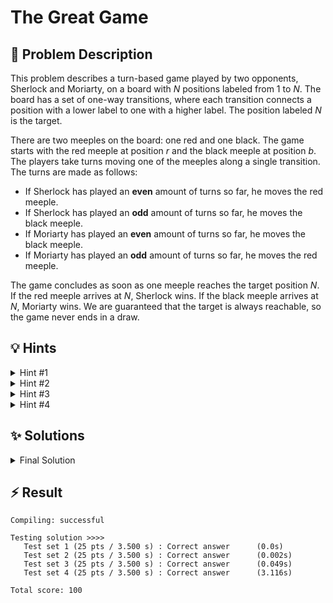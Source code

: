 # The Great Game

## 📝 Problem Description

This problem describes a turn-based game played by two opponents, Sherlock and Moriarty, on a board with $N$ positions labeled from 1 to $N$. The board has a set of one-way transitions, where each transition connects a position with a lower label to one with a higher label. The position labeled $N$ is the target.

There are two meeples on the board: one red and one black. The game starts with the red meeple at position $r$ and the black meeple at position $b$. The players take turns moving one of the meeples along a single transition. The turns are made as follows:

- If Sherlock has played an **even** amount of turns so far, he moves the red meeple.
- If Sherlock has played an **odd** amount of turns so far, he moves the black meeple.
- If Moriarty has played an **even** amount of turns so far, he moves the black meeple.
- If Moriarty has played an **odd** amount of turns so far, he moves the red meeple.

The game concludes as soon as one meeple reaches the target position $N$. If the red meeple arrives at $N$, Sherlock wins. If the black meeple arrives at $N$, Moriarty wins. We are guaranteed that the target is always reachable, so the game never ends in a draw. 

## 💡 Hints

<details>

<summary>Hint #1</summary>

The game ends as soon as a single meeple reaches the target. The position of the red meeple does not restrict the movement of the black meeple, and vice-versa. This suggests that you can analyze the journey of each meeple to the target as a separate, independent subproblem.

</details>

<details>

<summary>Hint #2</summary>

Consider the subproblem for a single meeple, for instance, the red one. Sherlock wants this meeple to reach the target in the fewest possible moves. Moriarty, when it's his turn to move the red meeple, will try to do the opposite: he will choose a move that makes the path to the target as long as possible. Consider this when calculating how long it takes for a meeple to reach the target

</details>

<details>

<summary>Hint #3</summary>

The structure of the board (all transitions go from a lower to a higher position label) means there are no cycles. This structure is ideal for dynamic programming or memoization. You can determine the outcome from any position by working backward from the target position $N$.

Try to define a recursive function, say `get_moves(position, ...)`, that calculates the number of moves to reach the target from any given `position`. 
Note that some more args are necessary to actually calculate this.

</details>

<details>

<summary>Hint #4</summary>

After you calculate the optimal number of moves for the red meeple to win ($R_{\text{moves}}$) and the black meeple to win ($B_{\text{moves}}$), you need to compare them. If $R_{\text{moves}} < B_{\text{moves}}$, Sherlock clearly wins. If $B_{\text{moves}} < R_{\text{moves}}$, Moriarty wins.

What if $R_{\text{moves}} = B_{\text{moves}} = k$? In this case, the winner is determined by who can complete their $k$-move sequence first. Carefully analyze the turn order to see whose meeple is moved on the final game turn deciding who wins.

</details>

## ✨ Solutions

<details>
<summary>Final Solution</summary>

This problem can be modeled as a game on a Directed Acyclic Graph (DAG), where positions are vertices and transitions are edges. For each meeple, we need to find the number of moves it will take to reach the target, assuming both players play optimally.
It is important to realize here that the meeples do not interact with each other directly. This allows us to analyze their paths to the target position $N$ independently, which makes this much more efficient.

### Minimax Approach

Let's focus on one meeple, for example, the red one. Sherlock "owns" this meeple and wants it to reach the target in the minimum number of moves. Moriarty, when he gets to move the red meeple, wants to maximize the number of moves to delay Sherlock's victory. This is a classic minimax problem.

We can define the state by `(pos, minimize)`, where `minimize` indicates if the current player for this meeple is trying to *minimize* or *maximize* the moves to the goal.

*   A **minimizing** player, from a position `p`, will choose a transition `p -> q` that leads to the minimum possible total moves to get to the goal as quickly as possible.
*   A **maximizing** player, from `p`, will choose a transition `p -> q` that leads to the maximum possible total moves to delay the opponent's victory.

### Dynamic Programming with Memoization

Since the board is a DAG, we can solve this with recursion and memoization. For this we define a function `recursion` which returns the number of moves to reach the goal $N$ from `pos`, given the current player for this meeple is a minimizer or a maximizer.

*   **Base Case:** If `pos == N`, the meeple has reached the target. The number of moves from here is 0.`.

*   **Recursive Step:**
    *   If `minimize` is true: The player wants to find the best next step. This means he wants to make the move that minimizes the number of moves to the goal. I.e. The number of moves will be `1 + min(recursion(... next_pos, false))` for all available transitions `pos -> next_pos`. The player takes one move and puts the opponent (a maximizer) in the best possible situation for the minimizer.
    *   If `minimize` is false: The player wants to find the "worst" next step for the owner. This means he wants to make the move that maximizes the number of moves to the goal. The number of moves will be `1 + max(recursion(... next_pos, true))` for all available transitions `pos -> next_pos`.

### Determining Winner

To determine the winner, we can simply call the recursion function for both meeples, to determine the number of moves required for each to reach the goal, under the assumption that both players play optimally.

```cpp
int r_n_steps = recursion(transitions, r_memo, n, r, true);
int b_n_steps = recursion(transitions, b_memo, n, b, true);
```

Note that we set `minimize` to `true` for both calls as the first turn made for the red meeple is made by Sherlock (minimizing for red meeple) and the first move for the black meeple is made by Moriarty (minimizing for black meeple).

Once we have $R_{\text{moves}}$ and $B_{\text{moves}}$, we can determine the winner:
*   If $R_{\text{moves}} < B_{\text{moves}}$: Sherlock has a faster path to victory. He can win in $R_{\text{moves}}$ turns with the red meeple, and Moriarty cannot win with the black meeple in time to stop him. **Sherlock wins.**
*   If $B_{\text{moves}} < R_{\text{moves}}$: Moriarty has a faster path and will win with the black meeple. **Moriarty wins.**
*   If $R_{\text{moves}} = B_{\text{moves}} = k$: Both meeples require the same number of moves. The winner is whoever can complete their $k$ moves in fewer *game turns*. This depends mainly on which meeple Sherlock moved last, as Sherlock always turns before Moriarty:
    * If $k$ is **odd**, Sherlock has moved the red meeple last (as the number of previous turns is even). I.e. the red meeple moves first and Sherlock wins.
    * If $k$ is **even**, Sherlock has moved the black meeple last (as the number of previous turns is odd). I.e. the black meeple moves first and Moriarty wins.

Combining these conditions, Sherlock wins if `(r_n_steps < b_n_steps)` or `(r_n_steps == b_n_steps && r_n_steps % 2 != 0)`. Otherwise, Moriarty wins.

---

### Code

```cpp
#include<iostream>
#include<vector>
#include<cmath>
#include<limits>

using Memo = std::vector<std::vector<int>>;
using Transitions = std::vector<std::vector<int>>;


int recursion(const Transitions& transitions, Memo& memo, int n, int pos, bool minimize) {
  if(pos == n) return 0; // Base Case
  if(memo[pos][minimize] != -1) return memo[pos][minimize]; // Memo
    
  // Recursion
  if(minimize) {
    // Minimize
    int min_steps = std::numeric_limits<int>::max();
    for(int next_pos : transitions[pos]) {
      min_steps = std::min(min_steps, 1 + recursion(transitions, memo, n, next_pos, false));
    }
    memo[pos][minimize] = min_steps;
  } else {
    // Maximize
    int max_steps = std::numeric_limits<int>::min();
    for(int next_pos : transitions[pos]) {
      max_steps = std::max(max_steps, 1 + recursion(transitions, memo, n, next_pos, true));
    }
    memo[pos][minimize] = max_steps;
  }
  
  return memo[pos][minimize];
}

int main() {
  std::ios_base::sync_with_stdio(false);
  
  int n_tests; std::cin >> n_tests;
  while(n_tests--) {
    int n, m, r, b; std::cin >> n >> m >> r >> b;
  
    Transitions transitions(n, std::vector<int>());
    for(int i = 0; i < m; i++) {
      int u, v; std::cin >> u >> v;
      transitions[u].push_back(v);
    }
    
    Memo r_memo(n, std::vector<int>(2, -1));
    Memo b_memo(n, std::vector<int>(2, -1));
  
    int r_n_steps = recursion(transitions, r_memo, n, r, true); r_memo.clear();
    int b_n_steps = recursion(transitions, b_memo, n, b, true); b_memo.clear();
    
    std::cout << (((r_n_steps < b_n_steps) || (r_n_steps == b_n_steps && r_n_steps % 2 != 0)) ? '0' : '1') << std::endl;
  }
}
```
</details>

## ⚡ Result

```plaintext
Compiling: successful

Testing solution >>>>
   Test set 1 (25 pts / 3.500 s) : Correct answer      (0.0s)
   Test set 2 (25 pts / 3.500 s) : Correct answer      (0.002s)
   Test set 3 (25 pts / 3.500 s) : Correct answer      (0.049s)
   Test set 4 (25 pts / 3.500 s) : Correct answer      (3.116s)

Total score: 100
```